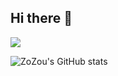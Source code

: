 ## Hi there 👋
![](https://img.shields.io/badge/any_text-you_like-blue)

![ZoZou's GitHub stats](https://github-readme-stats.vercel.app/api?username=ZoZou02&show_icons=true&theme=radical)
